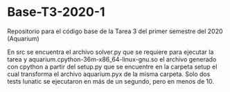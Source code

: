 # Base-T3-2020-1
 Repositorio para el código base de la Tarea 3 del primer semestre del 2020 (Aquarium) 

En src se encuentra el archivo solver.py que se requiere para ejecutar la tarea y aquarium.cpython-36m-x86_64-linux-gnu.so el archivo generado con cpython a partir del setup.py que se encuentre en la carpeta setup el cual transforma el archivo aquarium.pyx de la misma carpeta. Solo dos tests lunatic se ejecutaron en más de un segundo, pero en menos de 10.
